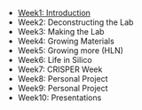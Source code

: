 - [Week1: Introduction](week1.md)
- Week2: Deconstructing the Lab
- Week3: Making the Lab
- Week4: Growing Materials
- Week5: Growing more (HLN)
- Week6: Life in Silico
- Week7: CRISPER Week
- Week8: Personal Project
- Week9: Personal Project
- Week10: Presentations
